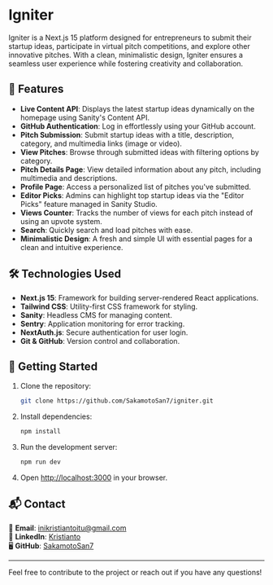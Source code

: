 # Igniter

Igniter is a Next.js 15 platform designed for entrepreneurs to submit their startup ideas, participate in virtual pitch competitions, and explore other innovative pitches. With a clean, minimalistic design, Igniter ensures a seamless user experience while fostering creativity and collaboration.

## 🚀 Features

- **Live Content API**: Displays the latest startup ideas dynamically on the homepage using Sanity's Content API.
- **GitHub Authentication**: Log in effortlessly using your GitHub account.
- **Pitch Submission**: Submit startup ideas with a title, description, category, and multimedia links (image or video).
- **View Pitches**: Browse through submitted ideas with filtering options by category.
- **Pitch Details Page**: View detailed information about any pitch, including multimedia and descriptions.
- **Profile Page**: Access a personalized list of pitches you've submitted.
- **Editor Picks**: Admins can highlight top startup ideas via the "Editor Picks" feature managed in Sanity Studio.
- **Views Counter**: Tracks the number of views for each pitch instead of using an upvote system.
- **Search**: Quickly search and load pitches with ease.
- **Minimalistic Design**: A fresh and simple UI with essential pages for a clean and intuitive experience.

## 🛠 Technologies Used

- **Next.js 15**: Framework for building server-rendered React applications.
- **Tailwind CSS**: Utility-first CSS framework for styling.
- **Sanity**: Headless CMS for managing content.
- **Sentry**: Application monitoring for error tracking.
- **NextAuth.js**: Secure authentication for user login.
- **Git & GitHub**: Version control and collaboration.

## 📖 Getting Started

1. Clone the repository:
    ```bash
    git clone https://github.com/SakamotoSan7/igniter.git
    ```
2. Install dependencies:
    ```bash
    npm install
    ```
3. Run the development server:
    ```bash
    npm run dev
    ```
4. Open [http://localhost:3000](http://localhost:3000) in your browser.

## 📬 Contact

📧 **Email**: [inikristiantoitu@gmail.com](mailto:inikristiantoitu@gmail.com)  
💼 **LinkedIn**: [Kristianto](https://www.linkedin.com/in/kristianto)  
🖥 **GitHub**: [SakamotoSan7](https://github.com/SakamotoSan7)

---

Feel free to contribute to the project or reach out if you have any questions!
